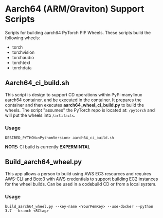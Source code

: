 # Aarch64 (ARM/Graviton) Support Scripts
Scripts for building aarch64 PyTorch PIP Wheels. These scripts build the following wheels:
* torch
* torchvision
* torchaudio
* torchtext
* torchdata
## Aarch64_ci_build.sh
This script is design to support CD operations within PyPi manylinux aarch64 container, and be executed in the container. It prepares the container and then executes __aarch64_wheel_ci_build.py__ to build the wheels. The script "assumes" the PyTorch repo is located at: ```/pytorch``` and will put the wheels into ```/artifacts```.
### Usage
```DESIRED_PYTHON=<PythonVersion> aarch64_ci_build.sh```

__NOTE:__ CI build is currently __EXPERMINTAL__

## Build_aarch64_wheel.py
This app allows a person to build using AWS EC3 resources and requires AWS-CLI and Boto3 with AWS credentials to support building EC2 instances for the wheel builds. Can be used in a codebuild CD or from a local system.

### Usage
```build_aarch64_wheel.py --key-name <YourPemKey> --use-docker --python 3.7 --branch <RCtag>```